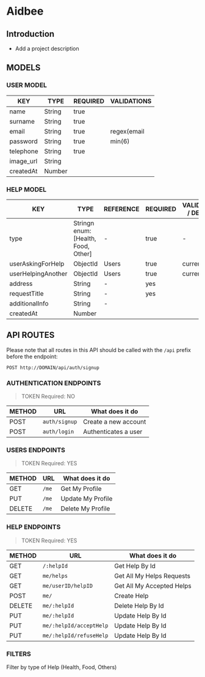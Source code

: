 # Aidbee

## Introduction

- Add a project description

## MODELS

### USER MODEL

| KEY       | TYPE   | REQUIRED | VALIDATIONS  |
| --------- | ------ | ---------|------------- |
| name      | String | true     |              |
| surname   | String | true     |              |
| email     | String | true     | regex(email  |
| password  | String | true     | min(6)       |
| telephone | String | true     |              |
| image_url | String |          |              | 
| createdAt | Number |          |              |

### HELP MODEL
 
| KEY                 |  TYPE                                 | REFERENCE | REQUIRED | VALIDATIONS / DEFAULT
| --------------------| --------------------------------------| --------- | -------- | ---------------
| type                | Stringn enum: [Health, Food, Other]   | -         | true     | -
| userAskingForHelp   | ObjectId                              | Users     | true     | current_user
| userHelpingAnother  | ObjectId                              | Users     | true     | current_user
| address             | String                                | -         | yes      |
| requestTitle        | String                                | -         | yes      |
| additionalInfo      | String                                | -         |          | 
| createdAt           | Number                                |           |          |


## API ROUTES

Please note that all routes in this API should be called with the `/api` prefix before the endpoint:

```
POST http://DOMAIN/api/auth/signup
```

### AUTHENTICATION ENDPOINTS
> TOKEN Required: NO

| METHOD | URL           | What does it do      |
| ------ | ------------- | -------------------- |
| POST   | `auth/signup` | Create a new account |
| POST   | `auth/login`  | Authenticates a user |

### USERS ENDPOINTS
> TOKEN Required: YES

| METHOD | URL                       | What does it do          |
| ------ | ------------------------- | ------------------------ |
| GET    | `/me`                     | Get My Profile           |
| PUT    | `/me`                     | Update My Profile        |
| DELETE | `/me`                     | Delete My Profile        |

### HELP ENDPOINTS
> TOKEN Required: YES

METHOD | URL                     | What does it do                 |
-------|-------------------------|---------------------------------|
GET    | `/:helpId`              | Get Help By Id                  |
GET    | `me/helps`              | Get All My Helps Requests       |
GET    | `me/userID/helpID`      | Get All My Accepted Helps       |
POST   | `me/`                   | Create Help                     |
DELETE | `me/:helpId`            | Delete Help By Id               |
PUT    | `me/:helpId`            | Update Help By Id               |
PUT    | `me/:helpId/acceptHelp` | Update Help By Id               |
PUT    | `me/:helpId/refuseHelp` | Update Help By Id               |

### FILTERS
Filter by type of Help (Health, Food, Others)
